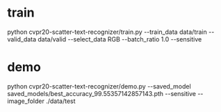 # train
python cvpr20-scatter-text-recognizer/train.py --train_data data/train --valid_data data/valid --select_data RGB --batch_ratio 1.0 --sensitive

# demo
python cvpr20-scatter-text-recognizer/demo.py --saved_model saved_models/best_accuracy_99.55357142857143.pth --sensitive --image_folder ./data/test